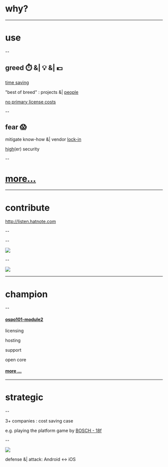 # why?

---

# use

--

## greed ⏱️ &| 💡 &| 💵

[time saving](https://mvnrepository.com/repos)

"best of breed" : projects &| [people](https://octoverse.github.com/#lets-look-back-at-the-code-and-communities-built-on-git-hub-this-year)

[no primary license costs](https://www.gnu.org/philosophy/free-sw.en.html#four-freedoms)

--

## fear 😱

mitigate know-how &| vendor [lock-in](https://de.wikipedia.org/wiki/Lock-in-Effekt#Ursachen) 

[high](https://openssf.org/about/members/)(er) security

--

# [more...](https://github.com/todogroup/ospo101/blob/main/module1/README.md#the-business-perspective)

---

# contribute

http://listen.hatnote.com

--

<!-- .slide: data-background="https://imgs.xkcd.com/comics/dependency_2x.png" data-background-size="contain" -->

--

![](https://github.com/todogroup/ospo101/raw/main/module6/dev-without-upstreaming.png)

--

![](https://github.com/todogroup/ospo101/raw/main/module6/dev-with-upstreaming.png)

---

# champion

--

#### [ospo101-module2](https://github.com/todogroup/ospo101/blob/main/module2/README.md#what-are-the-major-open-source-business-models)

licensing

hosting

support

open core 

#### [more ...](https://en.wikipedia.org/wiki/Business_models_for_open-source_software)

---

# strategic

--

3+ companies : cost saving case

e.g. playing the platform game by [BOSCH - 18f](https://open-insurance.org/events/2019/open-insurance-day-00.html)

--

![](https://digifinmasters.com/wordpress/wp-content/uploads/2020/01/Image4-1200x590.png)

defense &| attack: Android <-> iOS